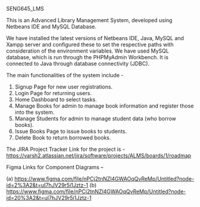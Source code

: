 SENG645_LMS

This is an Advanced Library Management System, developed using Netbeans IDE and MySQL Database.

We have installed the latest versions of Netbeans IDE, Java, MySQL and Xampp server and configured these to set the respective paths with 
consideration of the environment variables.
We have used MySQL database, which is run through the PHPMyAdmin Workbench. It is connected to Java through database connectivity (JDBC).

The main functionalities of the system include - 
1) Signup Page for new user registrations.
2) Login Page for returning users.
3) Home Dashboard to select tasks.
4) Manage Books for admin to manage book information and register those into the system.
5) Manage Students for admin to manage student data (who borrow books).
6) Issue Books Page to issue books to students.
7) Delete Book to return borrowed books.

The JIRA Project Tracker Link for the project is - 
https://varsh2.atlassian.net/jira/software/projects/ALMS/boards/1/roadmap

Figma Links for Component Diagrams – 

(a)	https://www.figma.com/file/nPCj2tnNZl4GWAOqQvReMp/Untitled?node-id=2%3A2&t=uI7hJV29r5i1Jztz-1
(b)	https://www.figma.com/file/nPCj2tnNZl4GWAOqQvReMp/Untitled?node-id=20%3A2&t=uI7hJV29r5i1Jztz-1
